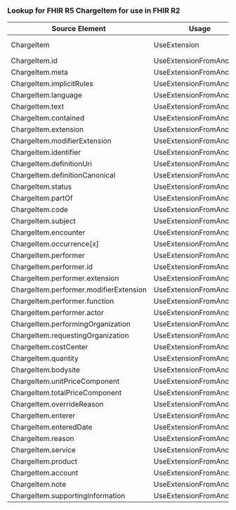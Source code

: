 ### Lookup for FHIR R5 ChargeItem for use in FHIR R2

| Source Element | Usage | Target |
| -------------- | ----- | ------ |
| ChargeItem | UseExtension | http://hl7.org/fhir/5.0/StructureDefinition/extension-ChargeItem |
| ChargeItem.id | UseExtensionFromAncestor | - |
| ChargeItem.meta | UseExtensionFromAncestor | - |
| ChargeItem.implicitRules | UseExtensionFromAncestor | - |
| ChargeItem.language | UseExtensionFromAncestor | - |
| ChargeItem.text | UseExtensionFromAncestor | - |
| ChargeItem.contained | UseExtensionFromAncestor | - |
| ChargeItem.extension | UseExtensionFromAncestor | - |
| ChargeItem.modifierExtension | UseExtensionFromAncestor | - |
| ChargeItem.identifier | UseExtensionFromAncestor | - |
| ChargeItem.definitionUri | UseExtensionFromAncestor | - |
| ChargeItem.definitionCanonical | UseExtensionFromAncestor | - |
| ChargeItem.status | UseExtensionFromAncestor | - |
| ChargeItem.partOf | UseExtensionFromAncestor | - |
| ChargeItem.code | UseExtensionFromAncestor | - |
| ChargeItem.subject | UseExtensionFromAncestor | - |
| ChargeItem.encounter | UseExtensionFromAncestor | - |
| ChargeItem.occurrence[x] | UseExtensionFromAncestor | - |
| ChargeItem.performer | UseExtensionFromAncestor | - |
| ChargeItem.performer.id | UseExtensionFromAncestor | - |
| ChargeItem.performer.extension | UseExtensionFromAncestor | - |
| ChargeItem.performer.modifierExtension | UseExtensionFromAncestor | - |
| ChargeItem.performer.function | UseExtensionFromAncestor | - |
| ChargeItem.performer.actor | UseExtensionFromAncestor | - |
| ChargeItem.performingOrganization | UseExtensionFromAncestor | - |
| ChargeItem.requestingOrganization | UseExtensionFromAncestor | - |
| ChargeItem.costCenter | UseExtensionFromAncestor | - |
| ChargeItem.quantity | UseExtensionFromAncestor | - |
| ChargeItem.bodysite | UseExtensionFromAncestor | - |
| ChargeItem.unitPriceComponent | UseExtensionFromAncestor | - |
| ChargeItem.totalPriceComponent | UseExtensionFromAncestor | - |
| ChargeItem.overrideReason | UseExtensionFromAncestor | - |
| ChargeItem.enterer | UseExtensionFromAncestor | - |
| ChargeItem.enteredDate | UseExtensionFromAncestor | - |
| ChargeItem.reason | UseExtensionFromAncestor | - |
| ChargeItem.service | UseExtensionFromAncestor | - |
| ChargeItem.product | UseExtensionFromAncestor | - |
| ChargeItem.account | UseExtensionFromAncestor | - |
| ChargeItem.note | UseExtensionFromAncestor | - |
| ChargeItem.supportingInformation | UseExtensionFromAncestor | - |
